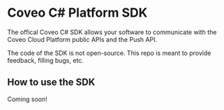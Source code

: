 # Coveo C# Platform SDK
The offical Coveo C# SDK allows your software to communicate with the Coveo Cloud Platform public APIs and the Push API.

The code of the SDK is not open-source. This repo is meant to provide feedback, filling bugs, etc.

## How to use the SDK
Coming soon!

